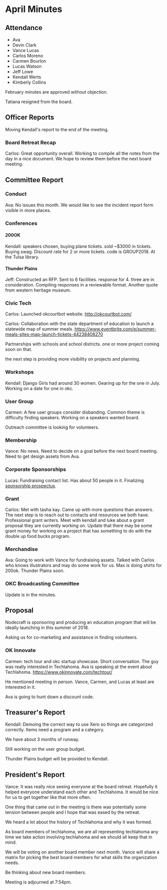 # April Minutes

## Attendance
* Ava
* Devin Clark
* Vance Lucas
* Carlos Moreno
* Carmen Bourlon
* Lucas Watson
* Jeff Lowe
* Kendall Werts
* Kimberly Collins


February minutes are approved without objection.

Tatiana resigned from the board.

## Officer Reports

Moving Kendall's report to the end of the meeting.

### Board Retreat Recap

Carlos: Great opportunity overall. Working to compile all the notes from the day in a nice document. We hope to review them before the next board meeting.

## Committee Report

### Conduct

Ava: No issues this month. We would like to see the incident report form visible in more places.

### Conferences

#### 200OK

Kendall: speakers chosen, buying plane tickets. sold ~$3000 in tickets. Buying swag. Discount rate for 2 or more tickets. code is GROUP2018. At the Tulsa library.

#### Thunder Plains

Jeff: Constructed an RFP. Sent to 6 facilities. response for 4. three are in consideration. Compiling responses in a reviewable format. Another quote from western heritage museum.

### Civic Tech

Carlos: Launched okcourtbot website. http://okcourtbot.com/

Carlos: Collaboration with the state department of education to launch a statewide map of summer meals. https://www.eventbrite.com/e/summer-meals-sites-map-launch-tickets-44238408270

Partnerships with schools and school districts. one or more project coming soon on that.

the next step is providing more visibility on projects and planning.

### Workshops

Kendall: Django Girls had around 30 women. Gearing up for the one in July. Working on a date for one in okc.

### User Group

Carmen: A few user groups consider disbanding. Common theme is difficulty finding speakers. Working on a speakers wanted board.

Outreach committee is looking for volunteers.

### Membership

Vance: No news. Need to decide on a goal before the next board meeting. Need to get design assets from Ava.


### Corporate Sponsorships

Lucas: Fundraising contact list. Has about 50 people in it. Finalizing [sponsorship prospectus](https://docs.google.com/presentation/d/1k5TQq4aX9QzOuyWXdcKPr1ZT_53Pr-uakyxW_kMGBl0/edit#slide=id.g30afe06c23_2_0). 


### Grant

Carlos: Met with tasha kay. Came up with more questions than answers. The next step is to reach out to contacts and resources we both have. Professional grant writers. Meet with kendall and luke about a grant proposal they are currently working on. Update that there may be some grant money for working on a project that has something to do with the double up food bucks program.

### Merchandise

Ava: Going to work with Vance for fundraising assets. Talked with Carlos who knows illustrators and may do some work for us. Max is doing shirts for 200ok. Thunder Plains soon.


### OKC Broadcasting Committee

Update is in the minutes.


## Proposal

Nodecraft is sponsoring and producing an education program that will be ideally launching in this summer of 2018.

Asking us for co-marketing and assistance in finding volunteers.

### OK Innovate

Carmen: tech tour and okc startup showcase. Short conversation. The guy was really interested in Techlahoma. Ava is speaking at the event about Techlahoma. https://www.okinnovate.com/techtour/

He mentioned meeting in person. Vance, Carmen, and Lucas at least are interested in it.

Ava is going to hunt down a discount code.

## Treasurer's Report

Kendall: Demoing the correct way to use Xero so things are categorized correctly. Items need a program and a category.

We have about 3 months of runway.

Still working on the user group budget. 

Thunder Plains budget will be provided to Kendall.

## President's Report

Vance: It was really nice seeing everyone at the board retreat. Hopefully it helped everyone understand each other and Techlahoma. It would be nice for us to get together like that more often. 

One thing that came out in the meeting is there was potentially some tension between people and I hope that was eased by the retreat.

We heard a lot about the history of Techlahoma and why it was formed.

As board members of techlahoma, we are all representing techlahoma any time we take action involving techlahoma and we should all keep that in mind. 

We will be voting on another board member next month. Vance will share a matrix for picking the best board members for what skills the organization needs.

Be thinking about new board members.

Meeting is adjourned at 7:54pm.
